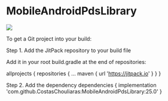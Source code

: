 # MobileAndroidPdsLibrary
[![](https://jitpack.io/v/CostasChouliaras/MobileAndroidPdsLibrary.svg)](https://jitpack.io/#CostasChouliaras/MobileAndroidPdsLibrary)

To get a Git project into your build:

Step 1. Add the JitPack repository to your build file

Add it in your root build.gradle at the end of repositories:

allprojects {
		repositories {
			...
			maven { url 'https://jitpack.io' }
		}
	}
  
Step 2. Add the dependency
dependencies {
	        implementation 'com.github.CostasChouliaras:MobileAndroidPdsLibrary:25.0'
	}
